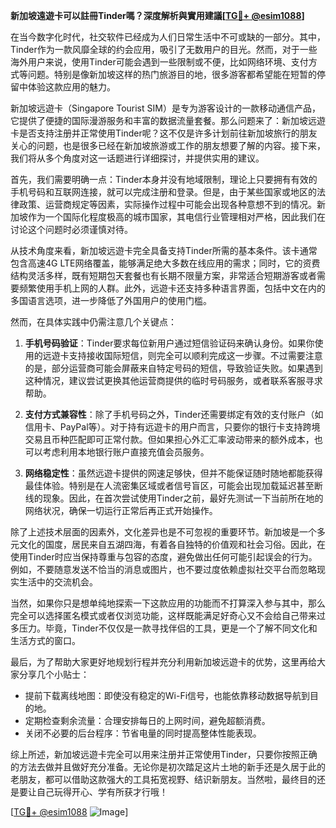 **新加坡遠遊卡可以註冊Tinder嗎？深度解析與實用建議[[TG💪+ @esim1088](https://t.me/s/esim1088)]**

在当今数字化时代，社交软件已经成为人们日常生活中不可或缺的一部分。其中，Tinder作为一款风靡全球的约会应用，吸引了无数用户的目光。然而，对于一些海外用户来说，使用Tinder可能会遇到一些限制或不便，比如网络环境、支付方式等问题。特别是像新加坡这样的热门旅游目的地，很多游客都希望能在短暂的停留中体验这款应用的魅力。

新加坡远遊卡（Singapore Tourist SIM）是专为游客设计的一款移动通信产品，它提供了便捷的国际漫游服务和丰富的数据流量套餐。那么问题来了：新加坡远遊卡是否支持注册并正常使用Tinder呢？这不仅是许多计划前往新加坡旅行的朋友关心的问题，也是很多已经在新加坡旅游或工作的朋友想要了解的内容。接下来，我们将从多个角度对这一话题进行详细探讨，并提供实用的建议。

首先，我们需要明确一点：Tinder本身并没有地域限制，理论上只要拥有有效的手机号码和互联网连接，就可以完成注册和登录。但是，由于某些国家或地区的法律政策、运营商规定等因素，实际操作过程中可能会出现各种意想不到的情况。新加坡作为一个国际化程度极高的城市国家，其电信行业管理相对严格，因此我们在讨论这个问题时必须谨慎对待。

从技术角度来看，新加坡远遊卡完全具备支持Tinder所需的基本条件。该卡通常包含高速4G LTE网络覆盖，能够满足绝大多数在线应用的需求；同时，它的资费结构灵活多样，既有短期包天套餐也有长期不限量方案，非常适合短期游客或者需要频繁使用手机上网的人群。此外，远遊卡还支持多种语言界面，包括中文在内的多国语言选项，进一步降低了外国用户的使用门槛。

然而，在具体实践中仍需注意几个关键点：

1. **手机号码验证**：Tinder要求每位新用户通过短信验证码来确认身份。如果你使用的远遊卡支持接收国际短信，则完全可以顺利完成这一步骤。不过需要注意的是，部分运营商可能会屏蔽来自特定号码的短信，导致验证失败。如果遇到这种情况，建议尝试更换其他运营商提供的临时号码服务，或者联系客服寻求帮助。

2. **支付方式兼容性**：除了手机号码之外，Tinder还需要绑定有效的支付账户（如信用卡、PayPal等）。对于持有远遊卡的用户而言，只要你的银行卡支持跨境交易且币种匹配即可正常付款。但如果担心外汇汇率波动带来的额外成本，也可以考虑利用本地银行账户直接充值会员服务。

3. **网络稳定性**：虽然远遊卡提供的网速足够快，但并不能保证随时随地都能获得最佳体验。特别是在人流密集区域或者信号盲区，可能会出现加载延迟甚至断线的现象。因此，在首次尝试使用Tinder之前，最好先测试一下当前所在地的网络状况，确保一切运行正常后再正式开始操作。

除了上述技术层面的因素外，文化差异也是不可忽视的重要环节。新加坡是一个多元文化的国度，居民来自五湖四海，有着各自独特的价值观和社会习俗。因此，在使用Tinder时应当保持尊重与包容的态度，避免做出任何可能引起误会的行为。例如，不要随意发送不恰当的消息或图片，也不要过度依赖虚拟社交平台而忽略现实生活中的交流机会。

当然，如果你只是想单纯地探索一下这款应用的功能而不打算深入参与其中，那么完全可以选择匿名模式或者仅浏览功能，这样既能满足好奇心又不会给自己带来过多压力。毕竟，Tinder不仅仅是一款寻找伴侣的工具，更是一个了解不同文化和生活方式的窗口。

最后，为了帮助大家更好地规划行程并充分利用新加坡远遊卡的优势，这里再给大家分享几个小贴士：

- 提前下载离线地图：即使没有稳定的Wi-Fi信号，也能依靠移动数据导航到目的地。
- 定期检查剩余流量：合理安排每日的上网时间，避免超额消费。
- 关闭不必要的后台程序：节省电量的同时提高整体性能表现。

综上所述，新加坡远遊卡完全可以用来注册并正常使用Tinder，只要你按照正确的方法去做并且做好充分准备。无论你是初次踏足这片土地的新手还是久居于此的老朋友，都可以借助这款强大的工具拓宽视野、结识新朋友。当然啦，最终目的还是要让自己玩得开心、学有所获才行哦！

[[TG💪+ @esim1088](https://t.me/s/esim1088) ![Image](https://i.postimg.cc/4NQfJmqS/Snipaste-2025-05-13-00-14-12.png)]